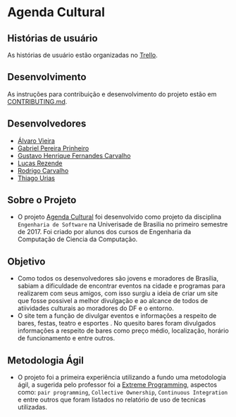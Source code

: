 # Agenda Cultural

## Histórias de usuário
As histórias de usuário estão organizadas no [Trello](https://trello.com/b/ectLWDnS/hist%C3%B3rias).

## Desenvolvimento
As instruções para contribuição e desenvolvimento do projeto estão em [CONTRIBUTING.md](CONTRIBUTING.md).

## Desenvolvedores
- [Álvaro Vieira](https://github.com/alvarovieira)
- [Gabriel Pereira Prinheiro](https://github.com/gabrielpereirapinheiro)
- [Gustavo Henrique Fernandes Carvalho](https://github.com/gustavohfc)
- [Lucas Rezende](https://github.com/LucasRez)
- [Rodrigo Carvalho](https://github.com/rodrigoac95)
- [Thiago Urias](https://github.com/thiagourias)

## Sobre o Projeto

- O projeto [Agenda Cultural](https://agendacultural.herokuapp.com/) foi desenvolvido como projeto da disciplina ```Engenharia de Software``` na Univerisade de Brasilia no primeiro semestre de 2017. Foi criado por alunos dos cursos de Engenharia da Computação de Ciencia da Computação.

## Objetivo

- Como todos os desenvolvedores são jovens e moradores de Brasília, sabiam a dificuldade de encontrar eventos na cidade e programas para realizarem com seus amigos, com isso surgiu a ideia de criar um site que fosse possivel a melhor divulgação e ao alcance de todos de atiividades culturais ao moradores do DF e o entorno.
- O site tem a função de divulgar eventos e informações a respeito de bares, festas, teatro e esportes . No quesito bares foram divulgados informações a respeito de bares como preço médio, localização, horário de funcionamento e entre outros.


## Metodologia Ágil 

- O projeto foi a primeira experiência utilizando a fundo uma metodologia ágil, a sugerida pelo professor foi a [Extreme Programming](https://en.wikipedia.org/wiki/Extreme_programming), aspectos como: ```pair programming```, ```Collective Ownership```, ```Continuous Integration``` e entre outros que foram listados no relatório de uso de tecnicas utilizadas.



